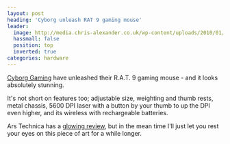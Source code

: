 ```yaml
---
layout: post
heading: 'Cyborg unleash RAT 9 gaming mouse'
leader:
  image: http://media.chris-alexander.co.uk/wp-content/uploads/2010/01/rat9.png
  hassmall: false
  position: top
  inverted: true
categories: hardware
---
```


[Cyborg Gaming](http://cyborggaming.com/) have unleashed their R.A.T. 9 gaming mouse - and it looks absolutely stunning.

It's not short on features too; adjustable size, weighting and thumb rests, metal chassis, 5600 DPI laser with a button by your thumb to up the DPI even higher, and its wireless with rechargeable batteries.

Ars Technica has a [glowing review](http://arstechnica.com/gaming/news/2010/01/rat-9-mouse-long-on-features-michael-bay-good-looks.ars), but in the mean time I'll just let you rest your eyes on this piece of art for a while longer.
